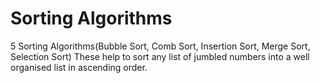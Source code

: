 # Sorting Algorithms
5 Sorting Algorithms(Bubble Sort, Comb Sort, Insertion Sort, Merge Sort, Selection Sort)
These help to sort any list of jumbled numbers into a well organised list in ascending order.
